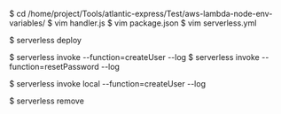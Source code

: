 $ cd /home/project/Tools/atlantic-express/Test/aws-lambda-node-env-variables/
$ vim handler.js
$ vim package.json
$ vim serverless.yml

$ serverless deploy

$ serverless invoke --function=createUser --log
$ serverless invoke --function=resetPassword --log

$ serverless invoke local --function=createUser --log

$ serverless remove
